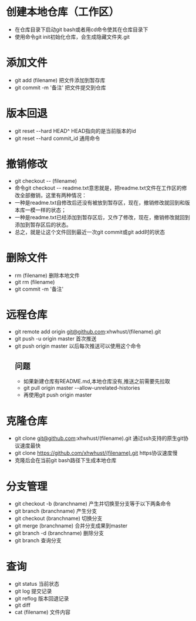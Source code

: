 # 创建本地仓库（工作区）
* 在仓库目录下启动git bash或者用cd命令使其在仓库目录下
* 使用命令git init初始化仓库，会生成隐藏文件夹.git
# 添加文件
* git add (filename) 把文件添加到暂存库
* git commit -m '备注' 把文件提交到仓库
# 版本回退
* git reset --hard HEAD^ HEAD指向的是当前版本的id
* git reset --hard commit_id 通用命令
# 撤销修改
* git checkout -- (filename)
* 命令git checkout -- readme.txt意思就是，把readme.txt文件在工作区的修改全部撤销，这里有两种情况：
* 一种是readme.txt自修改后还没有被放到暂存区，现在，撤销修改就回到和版本库一模一样的状态；
* 一种是readme.txt已经添加到暂存区后，又作了修改，现在，撤销修改就回到添加到暂存区后的状态。
* 总之，就是让这个文件回到最近一次git commit或git add时的状态
# 删除文件
* rm (filename) 删除本地文件
* git rm (filename)
* git commit -m '备注'
# 远程仓库
* git remote add origin git@github.com:xhwhust/(filename).git
* git push -u origin master 首次推送
* git push origin master 以后每次推送可以使用这个命令
   ## 问题
   * 如果新建仓库有README.md,本地仓库没有,推送之前需要先拉取
   * git pull origin master --allow-unrelated-histories
   * 再使用git push origin master
# 克隆仓库
* git clone git@github.com:xhwhust/(filename).git  通过ssh支持的原生git协议速度最快
* git clone https://github.com/xhwhust/(filename).git https协议速度慢
* 克隆后会在当前git bash路径下生成本地仓库
# 分支管理
* git checkout -b (branchname) 产生并切换至分支等于以下两条命令
* git branch (branchname) 产生分支
* git checkout (branchname) 切换分支
* git merge (branchname) 合并分支成果到master
* git branch -d (branchname) 删除分支
* git branch 查询分支
# 查询
* git status 当前状态
* git log 提交记录
* git reflog 版本回退记录
* git diff 
* cat (filename) 文件内容
